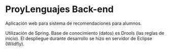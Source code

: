 # ProyLenguajes Back-end

Aplicación web para sistema de recomendaciones para alumnos.

Utilización de Spring.
Base de conocimiento (datos) es Drools (las reglas de inicio). 
El despliegue durante desarrollo se hizo en servidor de Eclipse (Wildfly).
